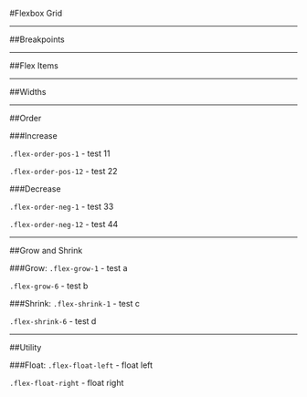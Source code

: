 #Flexbox Grid

___

##Breakpoints

___

##Flex Items

___

##Widths

___

##Order

###Increase

`.flex-order-pos-1` - test 11

`.flex-order-pos-12` - test 22


###Decrease

`.flex-order-neg-1` - test 33

`.flex-order-neg-12` - test 44

___

##Grow and Shrink

###Grow:
`.flex-grow-1` - test a

`.flex-grow-6` - test b


###Shrink:
`.flex-shrink-1` - test c

`.flex-shrink-6` - test d

___

##Utility

###Float:
`.flex-float-left` - float left

`.flex-float-right` - float right